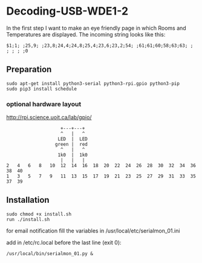 # Decoding-USB-WDE1-2
In the first step I want to make an eye friendly page in which Rooms and Temperatures are displayed. 
The incoming string looks like this:
```
$1;1; ;25,9; ;23,8;24,4;24,8;25,4;23,6;23,2;54; ;61;61;60;58;63;63; ; ; ; ; ;0
```

## Preparation
```
sudo apt-get install python3-serial python3-rpi.gpio python3-pip
sudo pip3 install schedule
```

### optional hardware layout
http://rpi.science.uoit.ca/lab/gpio/
```
                    +---+---+
                    ^   |   ^
                   LED  |  LED
                  green |  red
                    ^   |   ^
                   1k0  |  1k0
                    |   |   |
2   4   6   8   10  12  14  16  18  20  22  24  26  28  30  32  34  36  38  40
1   3   5   7   9   11  13  15  17  19  21  23  25  27  29  31  33  35  37  39
```

## Installation
```
sudo chmod +x install.sh
run ./install.sh
```
for email notification fill the variables in /usr/local/etc/serialmon_01.ini

add in /etc/rc.local before the last line (exit 0):
```
/usr/local/bin/serialmon_01.py &
```
